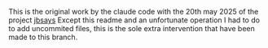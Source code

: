 This is the original work by the claude code with the 20th may 2025 of the project [jbsays](https://github.com/brumar/jbsays)
Except this readme and an unfortunate operation I had to do to add uncommited files, this is the sole extra intervention that have been made to this branch.
